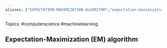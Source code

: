 ```yaml
---
aliases: ["EXPECTATION-MAXIMIZATION ALGORITHM","expectation-maximization algorithm","Expectation-maximization algorithm","EM algorithm","em algorithms", "EM method"] 
---
```

Topics: #computerscience #machinelearning 

## Expectation-Maximization (EM) algorithm 

